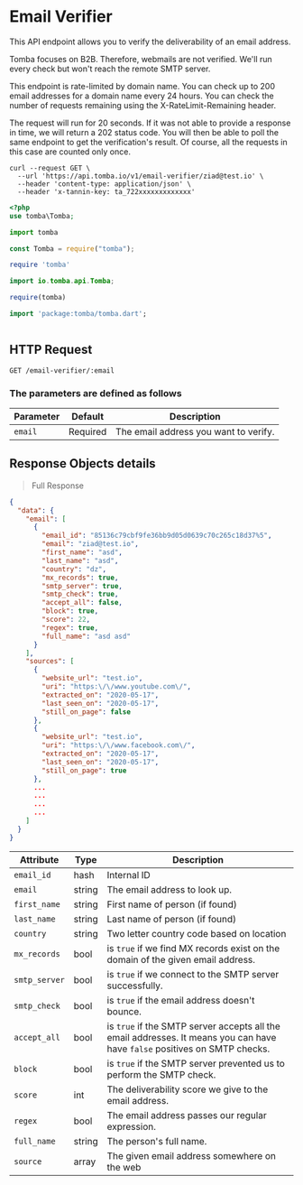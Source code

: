 # Email Verifier

This API endpoint allows you to verify the deliverability of an email address.

Tomba focuses on B2B. Therefore, webmails are not verified. We'll run every check but won't reach the remote SMTP server.

This endpoint is rate-limited by domain name. You can check up to 200 email addresses for a domain name every 24 hours. You can check the number of requests remaining using the X-RateLimit-Remaining header.

The request will run for 20 seconds. If it was not able to provide a response in time, we will return a 202 status code. You will then be able to poll the same endpoint to get the verification's result. Of course, all the requests in this case are counted only once.

```shell
curl --request GET \
  --url 'https://api.tomba.io/v1/email-verifier/ziad@test.io' \
  --header 'content-type: application/json' \
  --header 'x-tannin-key: ta_722xxxxxxxxxxxxx'
```

```php
<?php
use tomba\Tomba;

```

```python
import tomba

```

```javascript
const Tomba = require("tomba");

```

```ruby
require 'tomba'

```

```java
import io.tomba.api.Tomba;

```

```r
require(tomba)

```

```dart
import 'package:tomba/tomba.dart';

```

```powershell

```

## HTTP Request

`GET /email-verifier/:email`

### The parameters are defined as follows

| Parameter | Default  | Description                           |
| --------- | -------- | ------------------------------------- |
| `email`   | Required | The email address you want to verify. |

## Response  Objects details

> Full Response

```json
{
  "data": {
    "email": [
      {
        "email_id": "85136c79cbf9fe36bb9d05d0639c70c265c18d37%5",
        "email": "ziad@test.io",
        "first_name": "asd",
        "last_name": "asd",
        "country": "dz",
        "mx_records": true,
        "smtp_server": true,
        "smtp_check": true,
        "accept_all": false,
        "block": true,
        "score": 22,
        "regex": true,
        "full_name": "asd asd"
      }
    ],
    "sources": [
      {
        "website_url": "test.io",
        "uri": "https:\/\/www.youtube.com\/",
        "extracted_on": "2020-05-17",
        "last_seen_on": "2020-05-17",
        "still_on_page": false
      },
      {
        "website_url": "test.io",
        "uri": "https:\/\/www.facebook.com\/",
        "extracted_on": "2020-05-17",
        "last_seen_on": "2020-05-17",
        "still_on_page": true
      },
      ...
      ...
      ...
      ...
    ]
  }
}
```

| Attribute     | Type   | Description                                                                                                                |
| ------------- | ------ | -------------------------------------------------------------------------------------------------------------------------- |
| `email_id`    | hash   | Internal ID                                                                                                                |
| `email`       | string | The email address to look up.                                                                                              |
| `first_name`  | string | First name of person (if found)                                                                                            |
| `last_name`   | string | Last name of person (if found)                                                                                             |
| `country`     | string | Two letter country code based on location                                                                                  |
| `mx_records`  | bool   | is `true` if we find MX records exist on the domain of the given email address.                                            |
| `smtp_server` | bool   | is `true` if we connect to the SMTP server successfully.                                                                   |
| `smtp_check`  | bool   | is `true` if the email address doesn't bounce.                                                                             |
| `accept_all`  | bool   | is `true` if the SMTP server accepts all the email addresses. It means you can have have `false` positives on SMTP checks. |
| `block`       | bool   | is `true` if the SMTP server prevented us to perform the SMTP check.                                                       |
| `score`       | int    | The deliverability score we give to the email address.                                                                     |
| `regex`       | bool   | The email address passes our regular expression.                                                                           |
| `full_name`   | string | The person's full name.                                                                                                    |
| `source`      | array  | The given email address somewhere on the web                                                                               |
